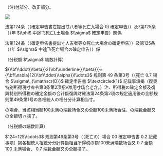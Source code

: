 （注)付部分、改正部分。

![](https://www.nta.go.jp/tmp/2a62a069-7260-4bd3-9ec7-b6890a4f43b3/images/b4bfa13ba55ac60cfc92322520fd2a06349734dbd5455e32f266621ef8863d47.jpg)

法第124条（（確定申告書左提出寸八者等死亡九場合 $0)$ 確定申告））及7第125条（（年 $\\phi$ 中途飞死亡L土場合 $\\sigma$ 確定申告）関係

法第124条（（確定申告書提出寸人吉者等众死亡大場合の確定申告））及第125条（（年 $\\sigma$ 中途飞死亡場合の確定申告））係

（分税额 $\\sigma$ 端数計算）

${\\bf\\ddot{\\beta}}2{\\bf\\underline{{\\beta}}}={\\bf\\nabla}12{\\bf\\ddot{\\alpha}}!\\dots3$ 规则第 $49$ 条第3号（（死亡 $0.7$ 锡合 $\\sigma\_{\\mathscr{D}}$ 確定申告書 $\\textcircled{1}$ 記载事填揭（復奥特别所得税寸省令第3条第2项招v潍用寸场合老含。）注、所得税の確定金额及復興特别所得税の雅定金额の合计额復舆财確法第24条第2项の规定適用後の金额规则第49条第1号の各相統人の相分分计算相当寸。

の場合、当該相当额100未满の端数场合又の全额100未满场合注、の端数金额又の全额切 $n$ 擒了。

（分税额の端数計算）

$124=125\\cdots3$ 规则第49条第3号（（死亡の）場合 $00$ 確定申告書 $0.2$ 記藏事项）揭各相統人相統分分計算额相当所得税の额100未满端数场合又 $0.7$ 全额100 未满場合、 $0.7$ 端数金额又の全额撸了。